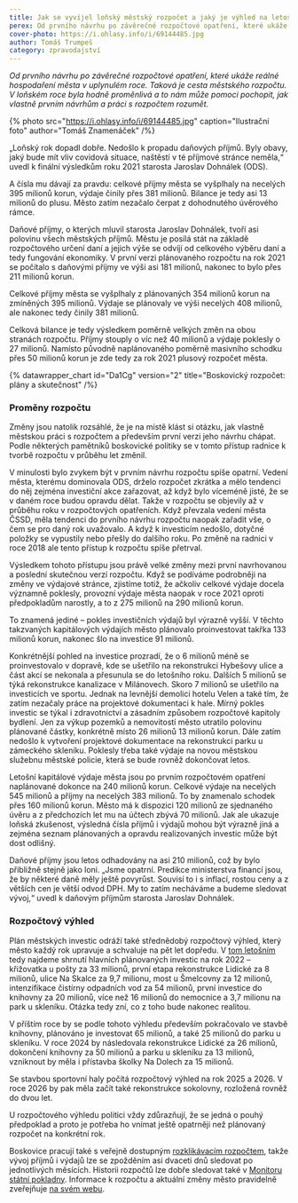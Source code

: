 ```yaml
---
title: Jak se vyvíjel loňský městský rozpočet a jaký je výhled na letošek a další roky?
perex: Od prvního návrhu po závěrečné rozpočtové opatření, které ukáže reálné hospodaření města v uplynulém roce. Taková je cesta městského rozpočtu. Jak vlastně prvním návrhům a práci s rozpočtem rozumět?
cover-photo: https://i.ohlasy.info/i/69144485.jpg
author: Tomáš Trumpeš
category: zpravodajství
---
```


*Od prvního návrhu po závěrečné rozpočtové opatření, které ukáže reálné hospodaření města v uplynulém roce. Taková je cesta městského rozpočtu. V loňském roce byla hodně proměnlivá a to nám může pomoci pochopit, jak vlastně prvním návrhům a práci s rozpočtem rozumět.*

{% photo src="https://i.ohlasy.info/i/69144485.jpg" caption="Ilustrační foto" author="Tomáš Znamenáček" /%}

„Loňský rok dopadl dobře. Nedošlo k propadu daňových příjmů. Byly obavy, jaký bude mít vliv covidová situace, naštěstí v té příjmové stránce neměla,“ uvedl k finální výsledkům roku 2021 starosta Jaroslav Dohnálek (ODS).

A čísla mu dávají za pravdu: celkové příjmy města se vyšplhaly na necelých 395 milionů korun, výdaje činily přes 381 milionů. Bilance je tedy asi 13 milionů do plusu. Město zatím nezačalo čerpat z dohodnutého úvěrového rámce.

Daňové příjmy, o kterých mluvil starosta Jaroslav Dohnálek, tvoří asi polovinu všech městských příjmů. Městu je posílá stát na základě rozpočtového určení daní a jejich výše se odvíjí od celkového výběru daní a tedy fungování ekonomiky. V první verzi plánovaného rozpočtu na rok 2021 se počítalo s daňovými příjmy ve výši asi 181 milionů, nakonec to bylo přes 211 milionů korun.

Celkové příjmy města se vyšplhaly z plánovaných 354 milionů korun na zmíněných 395 milionů. Výdaje se plánovaly ve výši necelých 408 milionů, ale nakonec tedy činily 381 milionů. 

Celková bilance je tedy výsledkem poměrně velkých změn na obou stranách rozpočtu. Příjmy stouply o víc než 40 milionů a výdaje poklesly o 27 milionů. Namísto původně naplánovaného poměrně masivního schodku přes 50 milionů korun je zde tedy za rok 2021 plusový rozpočet města.

{% datawrapper_chart id="Da1Cg" version="2" title="Boskovický rozpočet: plány a skutečnost" /%}

### Proměny rozpočtu

Změny jsou natolik rozsáhlé, že je na místě klást si otázku, jak vlastně městskou práci s rozpočtem a především první verzi jeho návrhu chápat. Podle některých pamětníků boskovické politiky se v tomto přístup radnice k tvorbě rozpočtu v průběhu let změnil. 

V minulosti bylo zvykem být v prvním návrhu rozpočtu spíše opatrní. Vedení města, kterému dominovala ODS, drželo rozpočet zkrátka a mělo tendenci do něj zejména investiční akce zařazovat, až když bylo víceméně jisté, že se v daném roce budou opravdu dělat. Takže v rozpočtu se objevily až v průběhu roku v rozpočtových opatřeních. Když převzala vedení města ČSSD, měla tendenci do prvního návrhu rozpočtu naopak zařadit vše, o čem se pro daný rok uvažovalo. A když k investicím nedošlo, dotyčné položky se vypustily nebo přešly do dalšího roku. Po změně na radnici v roce 2018 ale tento přístup k rozpočtu spíše přetrval.

Výsledkem tohoto přístupu jsou právě velké změny mezi první navrhovanou a poslední skutečnou verzí rozpočtu. Když se podíváme podrobněji na změny ve výdajové stránce, zjistíme totiž, že ačkoliv celkové výdaje docela významně poklesly, provozní výdaje města naopak v roce 2021 oproti předpokladům narostly, a to z 275 milionů na 290 milionů korun.

To znamená jediné – pokles investičních výdajů byl výrazně vyšší. V těchto takzvaných kapitálových výdajích město plánovalo proinvestovat takřka 133 milionů korun, nakonec šlo na investice 91 milionů.

Konkrétnější pohled na investice prozradí, že o 6 milionů méně se proinvestovalo v dopravě, kde se ušetřilo na rekonstrukci Hybešovy ulice a část akcí se nekonala a přesunula se do letošního roku. Dalších 5 milionů se týká rekonstrukce kanalizace v Milánovech. Skoro 7 milionů se ušetřilo na investicích ve sportu. Jednak na levnější demolici hotelu Velen a také tím, že zatím nezačaly práce na projektové dokumentaci k hale. Mírný pokles investic se týkal i zdravotnictví a zásadním způsobem rozpočtové kapitoly bydlení. Jen za výkup pozemků a nemovitostí město utratilo polovinu plánované částky, konkrétně místo 26 milionů 13 milionů korun. Dále zatím nedošlo k vytvoření projektové dokumentace na rekonstrukci parku u zámeckého skleníku. Poklesly třeba také výdaje na novou městskou služebnu městské policie, která se bude rovněž dokončovat letos.

Letošní kapitálové výdaje města jsou po prvním rozpočtovém opatření naplánované dokonce na 240 milionů korun. Celkové výdaje na necelých 545 milionů a příjmy na necelých 383 milionů. To by znamenalo schodek přes 160 milionů korun. Město má k dispozici 120 milionů ze sjednaného úvěru a z předchozích let mu na účtech zbývá 70 milionů. Jak ale ukazuje loňská zkušenost, výsledná čísla příjmů i výdajů mohou být výrazně jiná a zejména seznam plánovaných a opravdu realizovaných investic může být dost odlišný.

Daňové příjmy jsou letos odhadovány na asi 210 milionů, což by bylo přibližně stejně jako loni. „Jsme opatrní. Predikce ministerstva financí jsou, že by některé daně měly ještě povyrůst. Souvisí to i s inflací, rostou ceny a z větších cen je větší odvod DPH. My to zatím necháváme a budeme sledovat vývoj,“ uvedl k daňovým příjmům starosta Jaroslav Dohnálek.

### Rozpočtový výhled

Plán městských investic odráží také střednědobý rozpočtový výhled, který město každý rok upravuje a schvaluje na pět let dopředu. V [tom letošním](https://boskovice.cz/assets/File.ashx?id_org=832&id_dokumenty=43379) tedy najdeme shrnutí hlavních plánovaných investic na rok 2022 – křižovatka u pošty za 33 milionů, první etapa rekonstrukce Lidické za 8 milionů, ulice Na Skalce za 9,7 milionu, most u Šmelcovny za 12 milionů, intenzifikace čistírny odpadních vod za 54 milionů, první investice do knihovny za 20 milionů, více než 16 milionů do nemocnice a 3,7 milionu na park u skleníku. Otázka tedy zní, co z toho bude nakonec realitou.

V příštím roce by se podle tohoto výhledu především pokračovalo ve stavbě knihovny, plánováno je investovat 65 milionů, a také 25 milionů do parku u skleníku. V roce 2024 by následovala rekonstrukce Lidické za 26 milionů, dokončení knihovny za 50 milionů a parku u skleníku za 13 milionů, vzniknout by měla i přístavba školky Na Dolech za 15 milionů.

Se stavbou sportovní haly počítá rozpočtový výhled na rok 2025 a 2026. V roce 2026 by pak měla začít také rekonstrukce sokolovny, rozložená rovněž do dvou let.

U rozpočtového výhledu politici vždy zdůrazňují, že se jedná o pouhý předpoklad a proto je potřeba ho vnímat ještě opatrněji než plánovaný rozpočet na konkrétní rok.

Boskovice pracují také s veřejně dostupným [rozklikávacím rozpočtem](http://rozpocet.boskovice.cz/greportviewer/), takže vývoj příjmů i výdajů lze se zpožděním asi dvaceti dnů sledovat po jednotlivých měsících. Historii rozpočtů lze dobře sledovat také v [Monitoru státní pokladny](https://monitor.statnipokladna.cz/ucetni-jednotka/00279978/prehled?rad=t&obdobi=2111). Informace k rozpočtu a aktuální změny město pravidelně zveřejňuje [na svém webu](https://boskovice.cz/rozpocet-rozklikavaci-rozpocet/ds-1221/p1=30931).